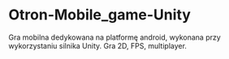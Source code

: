 # Otron-Mobile_game-Unity
Gra mobilna dedykowana na platformę android, wykonana przy wykorzystaniu silnika Unity. Gra 2D, FPS, multiplayer.
